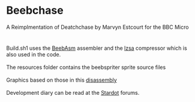 #
# Beebchase
A Reimplmentation of Deatchchase by Marvyn Estcourt for the BBC Micro
#
Build.sh1 uses the [BeebAsm](https://github.com/stardot/beebasm) assembler and the [lzsa](https://github.com/emmanuel-marty/lzsa) compressor which is also used in the code.\
\
The resources folder contains the beebspriter sprite source files\
\
Graphics based on those in this [disassembly](https://github.com/Ritchie333/deathchase)\
\
Development diary can be read at the [Stardot](https://stardot.org.uk/forums/viewtopic.php?f=53&t=26502) forums.
